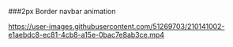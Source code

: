 ###2px Border navbar animation



https://user-images.githubusercontent.com/51269703/210141002-e1aebdc8-ec81-4cb8-a15e-0bac7e8ab3ce.mp4

